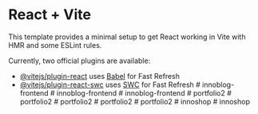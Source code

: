 # React + Vite

This template provides a minimal setup to get React working in Vite with HMR and some ESLint rules.

Currently, two official plugins are available:

- [@vitejs/plugin-react](https://github.com/vitejs/vite-plugin-react/blob/main/packages/plugin-react/README.md) uses [Babel](https://babeljs.io/) for Fast Refresh
- [@vitejs/plugin-react-swc](https://github.com/vitejs/vite-plugin-react-swc) uses [SWC](https://swc.rs/) for Fast Refresh
#   i n n o b l o g - f r o n t e n d  
 #   i n n o b l o g - f r o n t e n d  
 #   i n n o b l o g - f r o n t e n d  
 #   p o r t f o l i o 2  
 #   p o r t f o l i o 2  
 #   p o r t f o l i o 2  
 #   p o r t f o l i o 2  
 #   p o r t f o l i o 2  
 #   i n n o s h o p  
 #   i n n o s h o p  
 